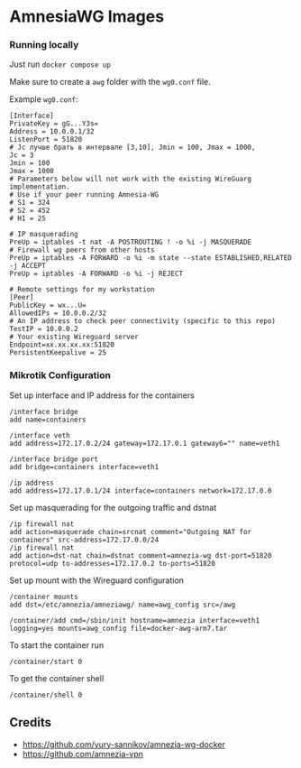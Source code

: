 # AmnesiaWG Images

### Running locally

Just run `docker compose up`

Make sure to create a `awg` folder with the `wg0.conf` file.

Example `wg0.conf`:

```
[Interface]
PrivateKey = gG...Y3s=
Address = 10.0.0.1/32
ListenPort = 51820
# Jc лучше брать в интервале [3,10], Jmin = 100, Jmax = 1000,
Jc = 3
Jmin = 100
Jmax = 1000
# Parameters below will not work with the existing WireGuarg implementation.
# Use if your peer running Amnesia-WG
# S1 = 324
# S2 = 452
# H1 = 25

# IP masquerading
PreUp = iptables -t nat -A POSTROUTING ! -o %i -j MASQUERADE
# Firewall wg peers from other hosts
PreUp = iptables -A FORWARD -o %i -m state --state ESTABLISHED,RELATED -j ACCEPT
PreUp = iptables -A FORWARD -o %i -j REJECT

# Remote settings for my workstation
[Peer]
PublicKey = wx...U=
AllowedIPs = 10.0.0.2/32
# An IP address to check peer connectivity (specific to this repo)
TestIP = 10.0.0.2
# Your existing Wireguard server
Endpoint=xx.xx.xx.xx:51820
PersistentKeepalive = 25

```

### Mikrotik Configuration

Set up interface and IP address for the containers

```
/interface bridge
add name=containers

/interface veth
add address=172.17.0.2/24 gateway=172.17.0.1 gateway6="" name=veth1

/interface bridge port
add bridge=containers interface=veth1

/ip address
add address=172.17.0.1/24 interface=containers network=172.17.0.0
```

Set up masquerading for the outgoing traffic and dstnat

```
/ip firewall nat
add action=masquerade chain=srcnat comment="Outgoing NAT for containers" src-address=172.17.0.0/24
/ip firewall nat
add action=dst-nat chain=dstnat comment=amnezia-wg dst-port=51820 protocol=udp to-addresses=172.17.0.2 to-ports=51820
```

Set up mount with the Wireguard configuration

```
/container mounts
add dst=/etc/amnezia/amneziawg/ name=awg_config src=/awg

/container/add cmd=/sbin/init hostname=amnezia interface=veth1 logging=yes mounts=awg_config file=docker-awg-arm7.tar
```

To start the container run

```
/container/start 0
```

To get the container shell

```
/container/shell 0
```

## Credits

- https://github.com/yury-sannikov/amnezia-wg-docker
- https://github.com/amnezia-vpn
